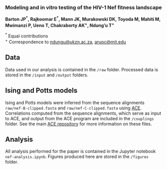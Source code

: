 ### Modeling and in vitro testing of the HIV-1 Nef fitness landscape
**Barton JP<sup>&ast;</sup>, Rajkoomar E<sup>&ast;</sup>, Mann JK, Murakowski DK, Toyoda M, Mahiti M, Mwimanzi P, Ueno T, Chakraborty AK<sup>+</sup>, Ndung’u T<sup>+</sup>**

<sup>&ast;</sup> Equal contributions  
<sup>+</sup> Correspondence to [ndungu@ukzn.ac.za](mailto:ndungu@ukzn.ac.za), [arupc@mit.edu](mailto:arupc@mit.edu)  

## Data

Data used in our analysis is contained in the `/raw` folder. Processed data is stored in the `/input` and `/output` folders.

## Ising and Potts models

Ising and Potts models were inferred from the sequence alignments `raw/nef-B-clipped.fasta` and `raw/nef-C-clipped.fasta` using [ACE](https://github.com/johnbarton/ACE). Correlations computed from the sequence alignments, which serve as input to ACE, and output from the ACE program are included in the `/couplings` folder. See the main [ACE repository](https://github.com/johnbarton/ACE) for more information on these files.

## Analysis

All analysis performed for the paper is contained in the Jupyter notebook `nef-analysis.ipynb`. Figures produced here are stored in the `/figures` folder.
